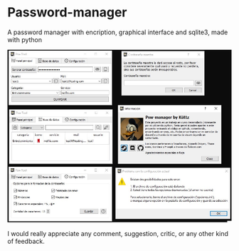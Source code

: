 # Password-manager
A password manager with encription, graphical interface and sqlite3, made with python

![Image of the user interface](https://github.com/kuttz-dev/Password-manager/blob/master/example2.jpg)

I would really appreciate any comment, suggestion, critic, or any other kind of feedback. 
